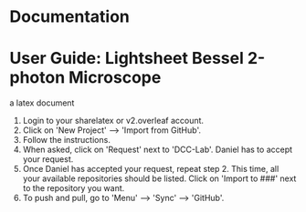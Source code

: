 # Documentation
# User Guide: Lightsheet Bessel 2-photon Microscope
a latex document
1. Login to your sharelatex or v2.overleaf account.
2. Click on 'New Project' --> 'Import from GitHub'.
3. Follow the instructions.
4. When asked, click on 'Request' next to 'DCC-Lab'. Daniel has to accept your request.
5. Once Daniel has accepted your request, repeat step 2. This time, all your available repositories should be listed. Click on 'Import to ###' next to the repository you want.
6. To push and pull, go to 'Menu' --> 'Sync' --> 'GitHub'.
